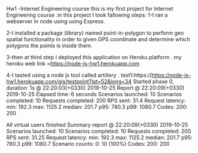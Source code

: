  Hw1 -Internet Engineering course
 this is my first project for Internet Engineering course .in this project I took fallowing steps:
 1-I ran a webserver in node using using Express.
 
 2-I installed a package (library) named  point-in-polygon  to perform geo spatial functionality in order to given GPS
 coordinate and determine which polygons the points is inside them.
 
 3-then at third step I deployed this application on Heroku platform .
my heroku web link =https://node-js-hw1.herokuapp.com
 
 4-I tasted using a node js tool called artillery .
 test1:https://https://node-js-hw1.herokuapp.com/gis/testpoint?lat=52&long=34
 Started phase 0, duration: 1s @ 22:20:03(+0330) 2019-10-25
Report @ 22:20:09(+0330) 2019-10-25
Elapsed time: 6 seconds
  Scenarios launched:  10
  Scenarios completed: 10
  Requests completed:  200
  RPS sent: 31.4
  Request latency:
    min: 192.3
    max: 1125.2
    median: 201.7
    p95: 780.3
    p99: 1080.7
  Codes:
    200: 200

All virtual users finished
Summary report @ 22:20:09(+0330) 2019-10-25
  Scenarios launched:  10
  Scenarios completed: 10
  Requests completed:  200
  RPS sent: 31.25
  Request latency:
    min: 192.3
    max: 1125.2
    median: 201.7
    p95: 780.3
    p99: 1080.7
  Scenario counts:
    0: 10 (100%)
  Codes:
    200: 200
 
 
 
 

